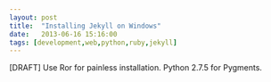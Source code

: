 ```yaml
---
layout: post
title:  "Installing Jekyll on Windows"
date:   2013-06-16 15:16:00
tags: [development,web,python,ruby,jekyll]
---
```


[DRAFT]
Use Ror for painless installation.
Python 2.7.5 for Pygments.